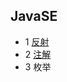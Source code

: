 ## JavaSE
- 1 [反射](https://juejin.im/post/6864324335654404104)
- 2 [注解](https://my.oschina.net/itgaowei/blog/1600525)
- 3 枚举